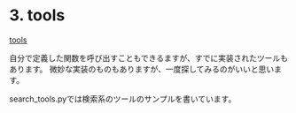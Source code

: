 # 3. tools
[tools](https://python.langchain.com/docs/integrations/tools/)

自分で定義した関数を呼び出すこともできるますが、すでに実装されたツールもあります。
微妙な実装のものもありますが、一度探してみるのがいいと思います。


search_tools.pyでは検索系のツールのサンプルを書いています。

